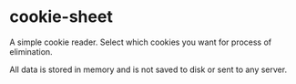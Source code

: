 # cookie-sheet

A simple cookie reader. Select which cookies you want for process of elimination.

All data is stored in memory and is not saved to disk or sent to any server.
